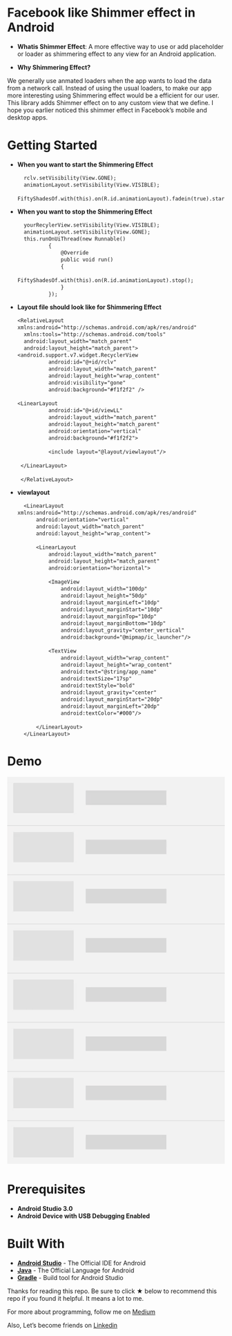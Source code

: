 # Facebook like Shimmer effect in Android

* __Whatis Shimmer Effect__:
A more effective way to use or add placeholder or loader as shimmering effect to any view for an Android application.

* __Why Shimmering Effect?__

We generally use anmated loaders when the app wants to load the data from a network call. 
Instead of using the usual loaders, to make our app more interesting using Shimmering effect would be a
efficient for our user. This library adds Shimmer effect on to any custom view that we define.
I hope you earlier noticed this shimmer effect in Facebook’s mobile and desktop apps.

# Getting Started

* __When you want to start the Shimmering Effect__

        rclv.setVisibility(View.GONE);
        animationLayout.setVisibility(View.VISIBLE);
        FiftyShadesOf.with(this).on(R.id.animationLayout).fadein(true).start();
        
* __When you want to stop the Shimmering Effect__        
        
        yourRecylerView.setVisibility(View.VISIBLE);
        animationLayout.setVisibility(View.GONE);
        this.runOnUiThread(new Runnable()
                {
                    @Override
                    public void run()
                    {
                        FiftyShadesOf.with(this).on(R.id.animationLayout).stop();
                    }
                });
        
* __Layout file should look like for Shimmering Effect__    

      <RelativeLayout xmlns:android="http://schemas.android.com/apk/res/android"
        xmlns:tools="http://schemas.android.com/tools"
        android:layout_width="match_parent"
        android:layout_height="match_parent">
      <android.support.v7.widget.RecyclerView
                android:id="@+id/rclv"
                android:layout_width="match_parent"
                android:layout_height="wrap_content"
                android:visibility="gone"
                android:background="#f1f2f2" />
                
      <LinearLayout
                android:id="@+id/viewLL"
                android:layout_width="match_parent"
                android:layout_height="match_parent"
                android:orientation="vertical"
                android:background="#f1f2f2">

                <include layout="@layout/viewlayout"/>

       </LinearLayout>         

       </RelativeLayout>    

* __viewlayout__

        <LinearLayout xmlns:android="http://schemas.android.com/apk/res/android"
            android:orientation="vertical"
            android:layout_width="match_parent"
            android:layout_height="wrap_content">

            <LinearLayout
                android:layout_width="match_parent"
                android:layout_height="match_parent"
                android:orientation="horizontal">

                <ImageView
                    android:layout_width="100dp"
                    android:layout_height="50dp"
                    android:layout_marginLeft="10dp"
                    android:layout_marginStart="10dp"
                    android:layout_marginTop="10dp"
                    android:layout_marginBottom="10dp"
                    android:layout_gravity="center_vertical"
                    android:background="@mipmap/ic_launcher"/>

                <TextView
                    android:layout_width="wrap_content"
                    android:layout_height="wrap_content"
                    android:text="@string/app_name"
                    android:textSize="17sp"
                    android:textStyle="bold"
                    android:layout_gravity="center"
                    android:layout_marginStart="20dp"
                    android:layout_marginLeft="20dp"
                    android:textColor="#000"/>

            </LinearLayout>
        </LinearLayout>  


# Demo
![facebookShimmerAndroid](screenshots/ShimmerEffectAndroid.gif)    

# Prerequisites
* __Android Studio 3.0__
* __Android Device with USB Debugging Enabled__

# Built With

* __[Android Studio](https://developer.android.com/studio/index.html)__ - The Official IDE for Android
* __[Java](https://en.wikipedia.org/wiki/Java_(programming_language))__ - The Official Language for Android
* __[Gradle](https://gradle.org)__ - Build tool for Android Studio

Thanks for reading this repo. Be sure to click ★ below to recommend this repo if you found it helpful. It means a lot to me.

For more about programming, follow me on [Medium](https://medium.com/@yash786agg)

Also, Let’s become friends on [Linkedin](http://bit.ly/24t4EVI)
